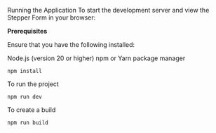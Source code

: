 Running the Application
To start the development server and view the Stepper Form in your browser:

**Prerequisites**

Ensure that you have the following installed:

Node.js (version 20 or higher)
npm or Yarn package manager

``npm install``

To run the project

``npm run dev``

To create a build

``npm run build``
